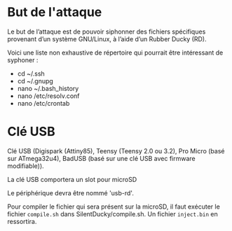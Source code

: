 # But de l'attaque #
Le but de l’attaque est de pouvoir siphonner des fichiers spécifiques provenant d’un système GNU/Linux, à l’aide d’un Rubber Ducky (RD).

Voici une liste non exhaustive de répertoire qui pourrait être intéressant de syphoner :
- cd ~/.ssh
- cd ~/.gnupg
- nano ~/.bash_history
- nano /etc/resolv.conf
- nano /etc/crontab

# Clé USB #
Clé USB (Digispark (Attiny85), Teensy (Teensy 2.0 ou 3.2), Pro Micro (basé sur ATmega32u4), BadUSB (basé sur une clé USB avec firmware modifiable)).

La clé USB comportera un slot pour microSD

Le périphérique devra être nommé 'usb-rd'.

Pour compiler le fichier qui sera présent sur la microSD, il faut exécuter le fichier `compile.sh` dans SilentDucky/compile.sh. Un fichier `inject.bin` en ressortira.
